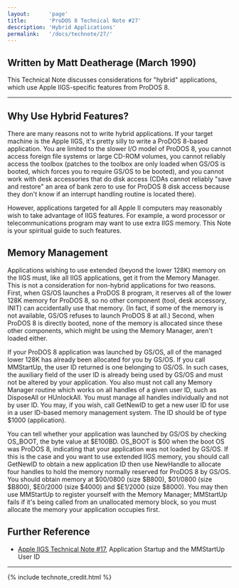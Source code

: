 ```yaml
---
layout:      'page'
title:       'ProDOS 8 Technical Note #27'
description: 'Hybrid Applications'
permalink:   '/docs/technote/27/'
---
```




<h2>Written by Matt Deatherage (March 1990)</h2>

<p>This Technical Note discusses considerations for "hybrid" applications,
which use Apple IIGS-specific features from ProDOS 8.</p>

<hr>


<h2>Why Use Hybrid Features?</h2>

<p>There are many reasons not to write hybrid applications.  If your target 
machine is the Apple IIGS, it's pretty silly to write a ProDOS 8-based 
application.  You are limited to the slower I/O model of ProDOS 8, you cannot 
access foreign file systems or large CD-ROM volumes, you cannot reliably 
access the toolbox (patches to the toolbox are only loaded when GS/OS is 
booted, which forces you to require GS/OS to be booted), and you cannot work 
with desk accessories that do disk access (CDAs cannot reliably "save and 
restore" an area of bank zero to use for ProDOS 8 disk access because they 
don't know if an interrupt handling routine is located there).</p>

<p>However, applications targeted for all Apple II computers may
reasonably wish to take advantage of IIGS features.  For example, a word
processor or telecommunications program may want to use extra IIGS memory.  
This Note is your spiritual guide to such features.</p>


<h2>Memory Management</h2>

<p>Applications wishing to use extended (beyond the lower 128K) memory on the 
IIGS must, like all IIGS applications, get it from the Memory Manager.  This 
is not a consideration for non-hybrid applications for two reasons.  First, 
when GS/OS launches a ProDOS 8 program, it reserves all of the lower 128K 
memory for ProDOS 8, so no other component (tool, desk accessory, INIT) can 
accidentally use that memory.  (In fact, if some of the memory is not 
available, GS/OS refuses to launch ProDOS 8 at all.)  Second, when ProDOS 8 is 
directly booted, none of the memory is allocated since these other components, 
which might be using the Memory Manager, aren't loaded either.</p>

<p>If your ProDOS 8 application was launched by GS/OS, all of the managed lower 
128K has already been allocated for you by GS/OS.  If you call MMStartUp, the 
user ID returned is one belonging to GS/OS.  In such cases, the auxiliary 
field of the user ID is already being used by GS/OS and must not be altered by 
your application.  You also must not call any Memory Manager routine which 
works on all handles of a given user ID, such as DisposeAll or HUnlockAll.  
You must manage all handles individually and not by user ID.  You may, if you 
wish, call GetNewID to get a new user ID for use in a user ID-based memory 
management system.  The ID should be of type $1000 (application).</p>

<p>You can tell whether your application was launched by GS/OS by checking 
OS_BOOT, the byte value at $E100BD.  OS_BOOT is $00 when the boot OS was 
ProDOS 8, indicating that your application was not loaded by GS/OS.  If this 
is the case and you want to use extended IIGS memory, you should call GetNewID 
to obtain a new application ID then use NewHandle to allocate four handles to 
hold the memory normally reserved for ProDOS 8 by GS/OS.  You should obtain 
memory at $00/0800 (size $B800), $01/0800 (size $B800), $E0/2000 (size $4000) 
and $E1/2000 (size $8000).  You may then use MMStartUp to register yourself 
with the Memory Manager; MMStartUp fails if it's being called from an 
unallocated memory block, so you must allocate the memory your application 
occupies first.</p>


<h2>Further Reference</h2>

<ul>
<li><a href="/docs/technote/iigs/17/">Apple IIGS Technical Note #17</a>, Application Startup and the MMStartUp User ID</li>
</ul>

<hr>



{% include technote_credit.html %}
